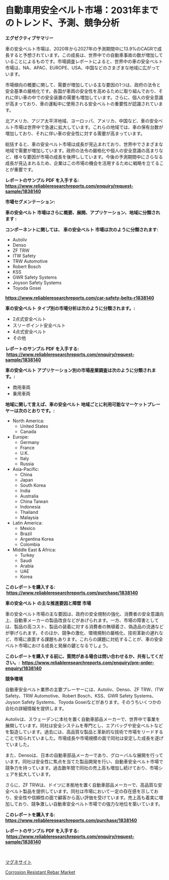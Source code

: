 <p><h1>自動車用安全ベルト市場：2031年までのトレンド、予測、競争分析</h1></p><p><strong>エグゼクティブサマリー</strong></p>
<p><p>車の安全ベルト市場は、2020年から2027年の予測期間中に13.9%のCAGRで成長すると予想されています。この成長は、世界中での自動車事故の数が増加していることによるものです。市場調査レポートによると、世界中の車の安全ベルト市場は、NA、APAC、EUROPE、USA、中国などのさまざまな地域に広がっています。</p><p>市場傾向の概要に関して、需要が増加している主な要因の1つは、政府の法令と安全基準の厳格化です。各国が車両の安全性を高めるために取り組んでおり、それに伴い車の中での安全装置の需要も増加しています。さらに、個人の安全意識が高まっており、車の運転中に使用される安全ベルトの重要性が認識されています。</p><p>北アメリカ、アジア太平洋地域、ヨーロッパ、アメリカ、中国など、車の安全ベルト市場は世界中で急速に拡大しています。これらの地域では、車の保有台数が増加しており、それに伴い車の安全性に対する需要が高まっています。</p><p>総括すると、車の安全ベルト市場は成長が見込まれており、世界中でさまざまな地域で需要が増加しています。政府の法令の厳格化や個人の安全意識の高まりなど、様々な要因が市場の成長を後押ししています。今後の予測期間中にさらなる成長が見込まれるため、企業はこの市場の機会を活用するために戦略を立てることが重要です。</p></p>
<p><strong>レポートのサンプル PDF を入手する: <a href="https://www.reliableresearchreports.com/enquiry/request-sample/1838140">https://www.reliableresearchreports.com/enquiry/request-sample/1838140</a></strong></p>
<p><strong>市場セグメンテーション:</strong></p>
<p><strong> 車の安全ベルト 市場はさらに概要、展開、アプリケーション、地域に分類されます :</strong></p>
<p><strong>コンポーネントに関しては、 車の安全ベルト 市場は次のように分類されます: &nbsp;</strong></p>
<p><ul><li>Autoliv</li><li>Denso</li><li>ZF TRW</li><li>ITW Safety</li><li>TRW Automotive</li><li>Robert Bosch</li><li>KSS</li><li>GWR Safety Systems</li><li>Joyson Safety Systems</li><li>Toyoda Gosei</li></ul></p>
<p><strong><a href="https://www.reliableresearchreports.com/car-safety-belts-r1838140">https://www.reliableresearchreports.com/car-safety-belts-r1838140</a></strong></p>
<p><strong> 車の安全ベルト タイプ別の市場分析は次のように分類されます。:</strong></p>
<p><ul><li>2点式安全ベルト</li><li>スリーポイント安全ベルト</li><li>4点式安全ベルト</li><li>その他</li></ul></p>
<p><strong>レポートのサンプル PDF を入手する: &nbsp;<a href="https://www.reliableresearchreports.com/enquiry/request-sample/1838140">https://www.reliableresearchreports.com/enquiry/request-sample/1838140</a></strong></p>
<p><strong> 車の安全ベルト アプリケーション別の市場産業調査は次のように分類されます。:</strong></p>
<p><ul><li>商用車両</li><li>乗用車両</li></ul></p>
<p><strong>地域に関して言えば、車の安全ベルト 地域ごとに利用可能なマーケットプレーヤーは次のとおりです。:</strong></p>
<p><ul>
    <li>
        North America:
        <ul>
            <li>United States</li>
            <li>Canada</li>
        </ul>
    </li>
    <li>
        Europe:
        <ul>
            <li>Germany</li>
            <li>France</li>
            <li>U.K.</li>
            <li>Italy</li>
            <li>Russia</li>
        </ul>
    </li>
    <li>
        Asia-Pacific:
        <ul>
            <li>China</li>
            <li>Japan</li>
            <li>South Korea</li>
            <li>India</li>
            <li>Australia</li>
            <li>China Taiwan</li>
            <li>Indonesia</li>
            <li>Thailand</li>
            <li>Malaysia</li>
        </ul>
    </li>
    <li>
        Latin America:
        <ul>
            <li>Mexico</li>
            <li>Brazil</li>
            <li>Argentina Korea</li>
            <li>Colombia</li>
        </ul>
    </li>
    <li>
        Middle East & Africa:
        <ul>
            <li>Turkey</li>
            <li>Saudi</li>
            <li>Arabia</li>
            <li>UAE</li>
            <li>Korea</li>
        </ul>
    </li>
    </ul></p>
<p><strong>このレポートを購入する: &nbsp;<a href="https://www.reliableresearchreports.com/purchase/1838140">https://www.reliableresearchreports.com/purchase/1838140</a></strong></p>
<p><strong>車の安全ベルト の主な推進要因と障壁 市場</strong></p>
<p><p>車の安全ベルト市場の主な要因は、政府の安全規制の強化、消費者の安全意識向上、自動車メーカーの製品改良などがあげられます。一方、市場の障害としては、製品の高コスト、製品の装着に対する消費者の無頓着さ、偽造品の流通などが挙げられます。そのほか、競争の激化、環境規制の厳格化、技術革新の遅れなど、市場に直面する課題もあります。これらの課題に対処することが、車の安全ベルト市場における成長と発展の鍵となるでしょう。</p></p>
<p><strong>このレポートを購入する前に、質問がある場合は問い合わせるか、共有してください。:&nbsp; <a href="https://www.reliableresearchreports.com/enquiry/pre-order-enquiry/1838140">https://www.reliableresearchreports.com/enquiry/pre-order-enquiry/1838140</a></strong></p>
<p><strong>競争環境</strong></p>
<p><p>自動車安全ベルト業界の主要プレーヤーには、Autoliv、Denso、ZF TRW、ITW Safety、TRW Automotive、Robert Bosch、KSS、GWR Safety Systems、Joyson Safety Systems、Toyoda Goseiなどがあります。そのうちいくつかの会社の詳細情報を提供します。</p><p>Autolivは、スウェーデンに本社を置く自動車部品メーカーで、世界中で事業を展開しています。同社は安全システムを専門とし、エアバッグや安全ベルトなどを製造しています。過去には、高品質な製品と革新的な技術で市場をリードすることで知られていました。市場成長や市場規模の面で同社は安定した成長を遂げていました。</p><p>また、Densoは、日本の自動車部品メーカーであり、グローバルな展開を行っています。同社は安全性に焦点を当てた製品開発を行い、自動車安全ベルト市場で競争力を持っています。過去数年間で同社の売上高も増加し続けており、市場シェアを拡大しています。</p><p>さらに、ZF TRWは、ドイツに本拠地を置く自動車部品メーカーで、高品質な安全ベルト製品を提供しています。同社は市場において一定の存在感を示しており、安全性や信頼性の面で顧客から高い評価を受けています。売上高も着実に増加しており、競争激しい自動車安全ベルト市場での強力な地位を築いています。</p></p>
<p><strong>このレポートを購入する: &nbsp; <a href="https://www.reliableresearchreports.com/purchase/1838140">https://www.reliableresearchreports.com/purchase/1838140</a></strong></p>
<p><strong>レポートのサンプル PDF を入手する: &nbsp;<a href="https://www.reliableresearchreports.com/enquiry/request-sample/1838140">https://www.reliableresearchreports.com/enquiry/request-sample/1838140</a></strong><strong></strong></p>
<p>&nbsp;</p>
<p><p><a href="https://medium.com/@peterpatel626/%E3%83%9E%E3%82%B0%E3%83%8D%E3%82%B5%E3%82%A4%E3%83%88%E5%B8%82%E5%A0%B4-%E5%B8%82%E5%A0%B4%E3%82%B7%E3%82%A7%E3%82%A2-%E5%B8%82%E5%A0%B4%E3%83%88%E3%83%AC%E3%83%B3%E3%83%89-%E5%B0%86%E6%9D%A5%E3%81%AE%E6%88%90%E9%95%B7%E3%82%92%E6%8E%A2%E3%82%8B-ea9332dafa4f">マグネサイト</a></p><p><a href="https://metal-farmhouse-e95.notion.site/Corrosion-Resistant-Rebar-Market-Analysis-Examines-its-Scope-on-Growth-Opportunities-and-Forecasted-db6cb655c7a240849901d88a32d6f540">Corrosion Resistant Rebar Market</a></p></p>